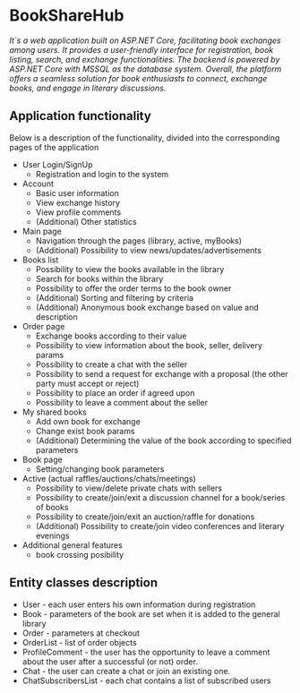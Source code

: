 # BookShareHub

*It`s a web application built on ASP.NET Core, facilitating book exchanges among users. 
It provides a user-friendly interface for registration, book listing, search, and exchange functionalities.
The backend is powered by ASP.NET Core with MSSQL as the database system. 
Overall, the platform offers a seamless solution for book enthusiasts to connect, exchange books, and engage in literary discussions.*

## Application functionality

Below is a description of the functionality, divided into the corresponding pages of the application
- User Login/SignUp
    - Registration and login to the system
- Account
    - Basic user information
    - View exchange history
    - View profile comments
    - (Additional) Other statistics
- Main page
    - Navigation through the pages (library, active, myBooks)
    - (Additional) Possibility to view news/updates/advertisements
- Books list
    - Possibility to view the books available in the library
    - Search for books within the library
    - Possibility to offer the order terms to the book owner
    - (Additional) Sorting and filtering by criteria
    - (Additional) Anonymous book exchange based on value and description
- Order page
    - Exchange books according to their value
    - Possibility to view information about the book, seller, delivery params
    - Possibility to create a chat with the seller
    - Possibility to send a request for exchange with a proposal (the other party must accept or reject)
    - Possibility to place an order if agreed upon
    - Possibility to leave a comment about the seller
- My shared books
    - Add own book for exchange
    - Change exist book params
    - (Additional) Determining the value of the book according to specified parameters
- Book page
    - Setting/changing book parameters
- Active (actual raffles/auctions/chats/meetings)
    - Possibility to view/delete private chats with sellers
    - Possibility to create/join/exit a discussion channel for a book/series of books
    - Possibility to create/join/exit an auction/raffle for donations
    - (Additional) Possibility to create/join video conferences and literary evenings
- Additional general features
    - book crossing posibility

## Entity classes description

- User - each user enters his own information during registration
- Book - parameters of the book are set when it is added to the general library
- Order - parameters at checkout
- OrderList - list of order objects
- ProfileComment - the user has the opportunity to leave a comment about the user after a successful (or not) order.
- Chat - the user can create a chat or join an existing one.
- ChatSubscribersList - each chat contains a list of subscribed users
